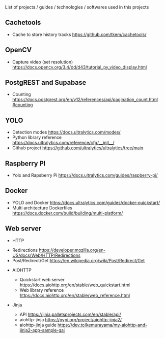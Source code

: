 List of projects / guides / technologies / softwares used in this projects

## Cachetools

 * Cache to store history tracks https://github.com/tkem/cachetools/

## OpenCV

 * Capture video (set resolution) https://docs.opencv.org/3.4/dd/d43/tutorial_py_video_display.html

## PostgREST and Supabase

 * Counting https://docs.postgrest.org/en/v12/references/api/pagination_count.html#counting

## YOLO

* Detection modes https://docs.ultralytics.com/modes/
* Python library reference https://docs.ultralytics.com/reference/cfg/__init__/
* Github project https://github.com/ultralytics/ultralytics/tree/main

## Raspberry PI

* Yolo and Rapsberry Pi https://docs.ultralytics.com/guides/raspberry-pi/

## Docker

* YOLO and Docker https://docs.ultralytics.com/guides/docker-quickstart/
* Multi architecture Dockerfiles https://docs.docker.com/build/building/multi-platform/

## Web server

* HTTP

 - Redirections https://developer.mozilla.org/en-US/docs/Web/HTTP/Redirections
 - Post/Redirect/Get https://en.wikipedia.org/wiki/Post/Redirect/Get

* AIOHTTP

  - Quickstart web server https://docs.aiohttp.org/en/stable/web_quickstart.html
  - Web library reference https://docs.aiohttp.org/en/stable/web_reference.html

* Jinja 

  - API https://jinja.palletsprojects.com/en/stable/api/
  - aiohttp-jinja https://pypi.org/project/aiohttp-jinja2/
  - aiohttp-jinja guide https://dev.to/kemurayama/my-aiohttp-and-jinja2-app-sample-gai
